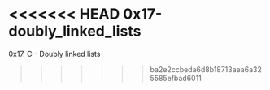 <<<<<<< HEAD
0x17-doubly_linked_lists
=======
0x17. C - Doubly linked lists
>>>>>>> ba2e2ccbeda6d8b18713aea6a325585efbad6011
